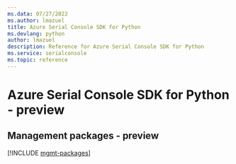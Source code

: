 ```yaml
---
ms.data: 07/27/2022
ms.author: lmazuel
title: Azure Serial Console SDK for Python
ms.devlang: python
author: lmazuel
description: Reference for Azure Serial Console SDK for Python
ms.service: serialconsole
ms.topic: reference
---
```

# Azure Serial Console SDK for Python - preview

## Management packages - preview
[!INCLUDE [mgmt-packages](serial-console-mgmt-index.md)]
